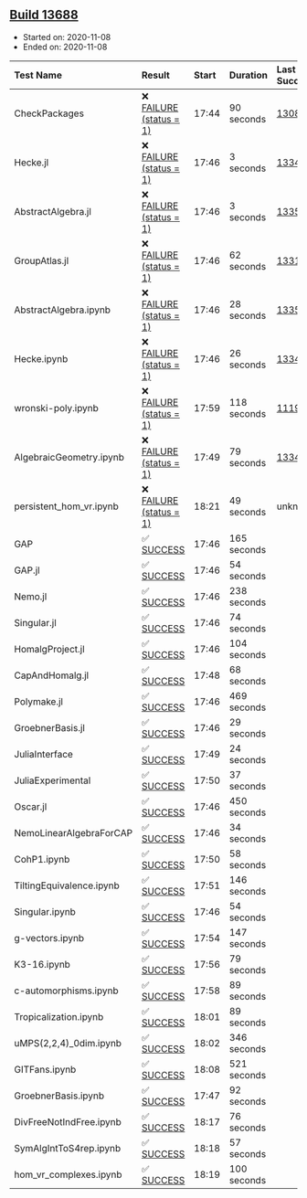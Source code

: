 ## [Build 13688](https://oscarci.mathematik.uni-kl.de/job/oscar/13688/)

* Started on: 2020-11-08
* Ended on: 2020-11-08

| Test Name    | Result | Start | Duration | Last Success | First Failure |
|:-------------|:-------|:------|:---------|:-------------|:--------------|
| CheckPackages | ❌ [FAILURE (status = 1)](https://oscarci.mathematik.uni-kl.de/job/oscar/13688/artifact/logs/build-13688/CheckPackages.log) | 17:44 | 90 seconds | [13085](https://oscarci.mathematik.uni-kl.de/job/oscar/13085/) | [13086](https://oscarci.mathematik.uni-kl.de/job/oscar/13086/) |
| Hecke.jl | ❌ [FAILURE (status = 1)](https://oscarci.mathematik.uni-kl.de/job/oscar/13688/artifact/logs/build-13688/Hecke.jl.log) | 17:46 | 3 seconds | [13341](https://oscarci.mathematik.uni-kl.de/job/oscar/13341/) | [13342](https://oscarci.mathematik.uni-kl.de/job/oscar/13342/) |
| AbstractAlgebra.jl | ❌ [FAILURE (status = 1)](https://oscarci.mathematik.uni-kl.de/job/oscar/13688/artifact/logs/build-13688/AbstractAlgebra.jl.log) | 17:46 | 3 seconds | [13355](https://oscarci.mathematik.uni-kl.de/job/oscar/13355/) | [13356](https://oscarci.mathematik.uni-kl.de/job/oscar/13356/) |
| GroupAtlas.jl | ❌ [FAILURE (status = 1)](https://oscarci.mathematik.uni-kl.de/job/oscar/13688/artifact/logs/build-13688/GroupAtlas.jl.log) | 17:46 | 62 seconds | [13311](https://oscarci.mathematik.uni-kl.de/job/oscar/13311/) | [13312](https://oscarci.mathematik.uni-kl.de/job/oscar/13312/) |
| AbstractAlgebra.ipynb | ❌ [FAILURE (status = 1)](https://oscarci.mathematik.uni-kl.de/job/oscar/13688/artifact/logs/build-13688/AbstractAlgebra.ipynb.log) | 17:46 | 28 seconds | [13355](https://oscarci.mathematik.uni-kl.de/job/oscar/13355/) | [13356](https://oscarci.mathematik.uni-kl.de/job/oscar/13356/) |
| Hecke.ipynb | ❌ [FAILURE (status = 1)](https://oscarci.mathematik.uni-kl.de/job/oscar/13688/artifact/logs/build-13688/Hecke.ipynb.log) | 17:46 | 26 seconds | [13341](https://oscarci.mathematik.uni-kl.de/job/oscar/13341/) | [13342](https://oscarci.mathematik.uni-kl.de/job/oscar/13342/) |
| wronski-poly.ipynb | ❌ [FAILURE (status = 1)](https://oscarci.mathematik.uni-kl.de/job/oscar/13688/artifact/logs/build-13688/wronski-poly.ipynb.log) | 17:59 | 118 seconds | [11192](https://oscarci.mathematik.uni-kl.de/job/oscar/11192/) | [11193](https://oscarci.mathematik.uni-kl.de/job/oscar/11193/) |
| AlgebraicGeometry.ipynb | ❌ [FAILURE (status = 1)](https://oscarci.mathematik.uni-kl.de/job/oscar/13688/artifact/logs/build-13688/AlgebraicGeometry.ipynb.log) | 17:49 | 79 seconds | [13341](https://oscarci.mathematik.uni-kl.de/job/oscar/13341/) | [13342](https://oscarci.mathematik.uni-kl.de/job/oscar/13342/) |
| persistent_hom_vr.ipynb | ❌ [FAILURE (status = 1)](https://oscarci.mathematik.uni-kl.de/job/oscar/13688/artifact/logs/build-13688/persistent_hom_vr.ipynb.log) | 18:21 | 49 seconds | unknown | unknown |
| GAP | ✅ [SUCCESS](https://oscarci.mathematik.uni-kl.de/job/oscar/13688/artifact/logs/build-13688/GAP.log) | 17:46 | 165 seconds |  |  |
| GAP.jl | ✅ [SUCCESS](https://oscarci.mathematik.uni-kl.de/job/oscar/13688/artifact/logs/build-13688/GAP.jl.log) | 17:46 | 54 seconds |  |  |
| Nemo.jl | ✅ [SUCCESS](https://oscarci.mathematik.uni-kl.de/job/oscar/13688/artifact/logs/build-13688/Nemo.jl.log) | 17:46 | 238 seconds |  |  |
| Singular.jl | ✅ [SUCCESS](https://oscarci.mathematik.uni-kl.de/job/oscar/13688/artifact/logs/build-13688/Singular.jl.log) | 17:46 | 74 seconds |  |  |
| HomalgProject.jl | ✅ [SUCCESS](https://oscarci.mathematik.uni-kl.de/job/oscar/13688/artifact/logs/build-13688/HomalgProject.jl.log) | 17:46 | 104 seconds |  |  |
| CapAndHomalg.jl | ✅ [SUCCESS](https://oscarci.mathematik.uni-kl.de/job/oscar/13688/artifact/logs/build-13688/CapAndHomalg.jl.log) | 17:48 | 68 seconds |  |  |
| Polymake.jl | ✅ [SUCCESS](https://oscarci.mathematik.uni-kl.de/job/oscar/13688/artifact/logs/build-13688/Polymake.jl.log) | 17:46 | 469 seconds |  |  |
| GroebnerBasis.jl | ✅ [SUCCESS](https://oscarci.mathematik.uni-kl.de/job/oscar/13688/artifact/logs/build-13688/GroebnerBasis.jl.log) | 17:46 | 29 seconds |  |  |
| JuliaInterface | ✅ [SUCCESS](https://oscarci.mathematik.uni-kl.de/job/oscar/13688/artifact/logs/build-13688/JuliaInterface.log) | 17:49 | 24 seconds |  |  |
| JuliaExperimental | ✅ [SUCCESS](https://oscarci.mathematik.uni-kl.de/job/oscar/13688/artifact/logs/build-13688/JuliaExperimental.log) | 17:50 | 37 seconds |  |  |
| Oscar.jl | ✅ [SUCCESS](https://oscarci.mathematik.uni-kl.de/job/oscar/13688/artifact/logs/build-13688/Oscar.jl.log) | 17:46 | 450 seconds |  |  |
| NemoLinearAlgebraForCAP | ✅ [SUCCESS](https://oscarci.mathematik.uni-kl.de/job/oscar/13688/artifact/logs/build-13688/NemoLinearAlgebraForCAP.log) | 17:46 | 34 seconds |  |  |
| CohP1.ipynb | ✅ [SUCCESS](https://oscarci.mathematik.uni-kl.de/job/oscar/13688/artifact/logs/build-13688/CohP1.ipynb.log) | 17:50 | 58 seconds |  |  |
| TiltingEquivalence.ipynb | ✅ [SUCCESS](https://oscarci.mathematik.uni-kl.de/job/oscar/13688/artifact/logs/build-13688/TiltingEquivalence.ipynb.log) | 17:51 | 146 seconds |  |  |
| Singular.ipynb | ✅ [SUCCESS](https://oscarci.mathematik.uni-kl.de/job/oscar/13688/artifact/logs/build-13688/Singular.ipynb.log) | 17:46 | 54 seconds |  |  |
| g-vectors.ipynb | ✅ [SUCCESS](https://oscarci.mathematik.uni-kl.de/job/oscar/13688/artifact/logs/build-13688/g-vectors.ipynb.log) | 17:54 | 147 seconds |  |  |
| K3-16.ipynb | ✅ [SUCCESS](https://oscarci.mathematik.uni-kl.de/job/oscar/13688/artifact/logs/build-13688/K3-16.ipynb.log) | 17:56 | 79 seconds |  |  |
| c-automorphisms.ipynb | ✅ [SUCCESS](https://oscarci.mathematik.uni-kl.de/job/oscar/13688/artifact/logs/build-13688/c-automorphisms.ipynb.log) | 17:58 | 89 seconds |  |  |
| Tropicalization.ipynb | ✅ [SUCCESS](https://oscarci.mathematik.uni-kl.de/job/oscar/13688/artifact/logs/build-13688/Tropicalization.ipynb.log) | 18:01 | 89 seconds |  |  |
| uMPS(2,2,4)_0dim.ipynb | ✅ [SUCCESS](https://oscarci.mathematik.uni-kl.de/job/oscar/13688/artifact/logs/build-13688/uMPS-2-2-4-_0dim.ipynb.log) | 18:02 | 346 seconds |  |  |
| GITFans.ipynb | ✅ [SUCCESS](https://oscarci.mathematik.uni-kl.de/job/oscar/13688/artifact/logs/build-13688/GITFans.ipynb.log) | 18:08 | 521 seconds |  |  |
| GroebnerBasis.ipynb | ✅ [SUCCESS](https://oscarci.mathematik.uni-kl.de/job/oscar/13688/artifact/logs/build-13688/GroebnerBasis.ipynb.log) | 17:47 | 92 seconds |  |  |
| DivFreeNotIndFree.ipynb | ✅ [SUCCESS](https://oscarci.mathematik.uni-kl.de/job/oscar/13688/artifact/logs/build-13688/DivFreeNotIndFree.ipynb.log) | 18:17 | 76 seconds |  |  |
| SymAlgIntToS4rep.ipynb | ✅ [SUCCESS](https://oscarci.mathematik.uni-kl.de/job/oscar/13688/artifact/logs/build-13688/SymAlgIntToS4rep.ipynb.log) | 18:18 | 57 seconds |  |  |
| hom_vr_complexes.ipynb | ✅ [SUCCESS](https://oscarci.mathematik.uni-kl.de/job/oscar/13688/artifact/logs/build-13688/hom_vr_complexes.ipynb.log) | 18:19 | 100 seconds |  |  |
